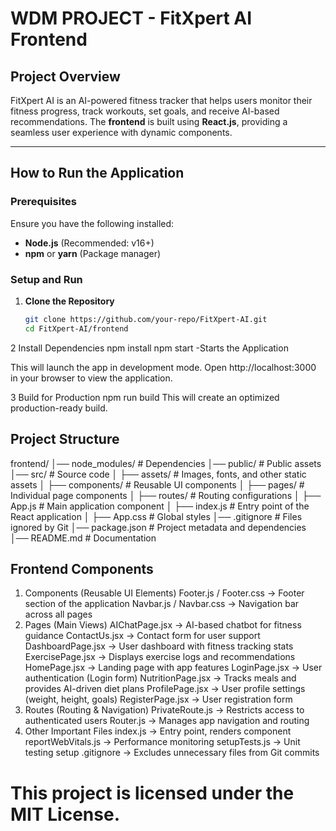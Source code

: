 # **WDM PROJECT - FitXpert AI Frontend**

## **Project Overview**

FitXpert AI is an AI-powered fitness tracker that helps users monitor their fitness progress, track workouts, set goals, and receive AI-based recommendations. The **frontend** is built using **React.js**, providing a seamless user experience with dynamic components.

---

## **How to Run the Application**

### **Prerequisites**

Ensure you have the following installed:

- **Node.js** (Recommended: v16+)
- **npm** or **yarn** (Package manager)

### **Setup and Run**

1. **Clone the Repository**
   ```bash
   git clone https://github.com/your-repo/FitXpert-AI.git
   cd FitXpert-AI/frontend
   ```

2 Install Dependencies
npm install
npm start
-Starts the Application

This will launch the app in development mode. Open http://localhost:3000 in your browser to view the application.

3 Build for Production
npm run build
This will create an optimized production-ready build.

## Project Structure

frontend/
│── node_modules/ # Dependencies
│── public/ # Public assets
│── src/ # Source code
│ ├── assets/ # Images, fonts, and other static assets
│ ├── components/ # Reusable UI components
│ ├── pages/ # Individual page components
│ ├── routes/ # Routing configurations
│ ├── App.js # Main application component
│ ├── index.js # Entry point of the React application
│ ├── App.css # Global styles
│── .gitignore # Files ignored by Git
│── package.json # Project metadata and dependencies
│── README.md # Documentation

## Frontend Components

1. Components (Reusable UI Elements)
   Footer.js / Footer.css → Footer section of the application
   Navbar.js / Navbar.css → Navigation bar across all pages
2. Pages (Main Views)
   AIChatPage.jsx → AI-based chatbot for fitness guidance
   ContactUs.jsx → Contact form for user support
   DashboardPage.jsx → User dashboard with fitness tracking stats
   ExercisePage.jsx → Displays exercise logs and recommendations
   HomePage.jsx → Landing page with app features
   LoginPage.jsx → User authentication (Login form)
   NutritionPage.jsx → Tracks meals and provides AI-driven diet plans
   ProfilePage.jsx → User profile settings (weight, height, goals)
   RegisterPage.jsx → User registration form
3. Routes (Routing & Navigation)
   PrivateRoute.js → Restricts access to authenticated users
   Router.js → Manages app navigation and routing
4. Other Important Files
   index.js → Entry point, renders <App /> component
   reportWebVitals.js → Performance monitoring
   setupTests.js → Unit testing setup
   .gitignore → Excludes unnecessary files from Git commits

# This project is licensed under the MIT License.
